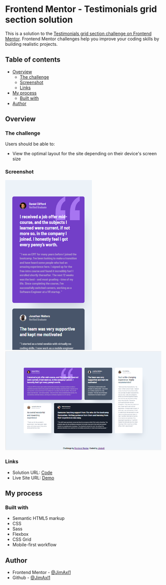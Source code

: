 # Frontend Mentor - Testimonials grid section solution

This is a solution to the [Testimonials grid section challenge on Frontend Mentor](https://www.frontendmentor.io/challenges/testimonials-grid-section-Nnw6J7Un7). Frontend Mentor challenges help you improve your coding skills by building realistic projects. 

## Table of contents

- [Overview](#overview)
  - [The challenge](#the-challenge)
  - [Screenshot](#screenshot)
  - [Links](#links)
- [My process](#my-process)
  - [Built with](#built-with)
- [Author](#author)

## Overview

### The challenge

Users should be able to:

- View the optimal layout for the site depending on their device's screen size

### Screenshot

![](./Screenshot-movile.PNG)
![](./Screenshot-desktop.PNG)

### Links

- Solution URL: [Code](https://github.com/JimAxl1/Testimonials-grid-section)
- Live Site URL: [Demo](https://tangerine-jelly-ae5be0.netlify.app/)

## My process

### Built with

- Semantic HTML5 markup
- CSS
- Sass
- Flexbox
- CSS Grid
- Mobile-first workflow

## Author

- Frontend Mentor - [@JimAxl1](https://www.frontendmentor.io/profile/JimAxl1)
- Github - [@JimAxl1](https://github.com/JimAxl1)